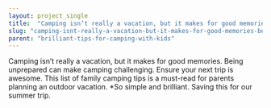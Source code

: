 ```yaml
---
layout: project_single
title:  "Camping isn’t really a vacation, but it makes for good memories. Being unprepared can make camping challenging. Ensure your next trip is awesome. This list of family camping tips is a must-read for parents planning an outdoor vacation. *So simple a"
slug: "camping-isnt-really-a-vacation-but-it-makes-for-good-memories-being-unprepared-can"
parent: "brilliant-tips-for-camping-with-kids"
---
```

Camping isn’t really a vacation, but it makes for good memories. Being unprepared can make camping challenging. Ensure your next trip is awesome. This list of family camping tips is a must-read for parents planning an outdoor vacation. *So simple and brilliant. Saving this for our summer trip.